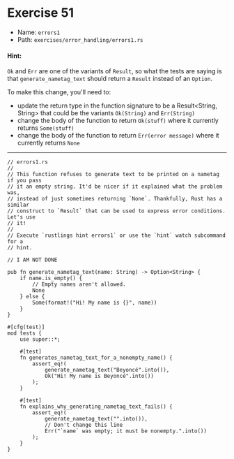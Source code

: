 # Exercise 51

- Name: ```errors1```
- Path: ```exercises/error_handling/errors1.rs```
#### Hint: 

`Ok` and `Err` are one of the variants of `Result`, so what the tests are saying
is that `generate_nametag_text` should return a `Result` instead of an
`Option`.

To make this change, you'll need to:
   - update the return type in the function signature to be a Result<String, String> that
     could be the variants `Ok(String)` and `Err(String)`
   - change the body of the function to return `Ok(stuff)` where it currently
     returns `Some(stuff)`
   - change the body of the function to return `Err(error message)` where it
     currently returns `None`


---



```rust,editable
// errors1.rs
//
// This function refuses to generate text to be printed on a nametag if you pass
// it an empty string. It'd be nicer if it explained what the problem was,
// instead of just sometimes returning `None`. Thankfully, Rust has a similar
// construct to `Result` that can be used to express error conditions. Let's use
// it!
//
// Execute `rustlings hint errors1` or use the `hint` watch subcommand for a
// hint.

// I AM NOT DONE

pub fn generate_nametag_text(name: String) -> Option<String> {
    if name.is_empty() {
        // Empty names aren't allowed.
        None
    } else {
        Some(format!("Hi! My name is {}", name))
    }
}

#[cfg(test)]
mod tests {
    use super::*;

    #[test]
    fn generates_nametag_text_for_a_nonempty_name() {
        assert_eq!(
            generate_nametag_text("Beyoncé".into()),
            Ok("Hi! My name is Beyoncé".into())
        );
    }

    #[test]
    fn explains_why_generating_nametag_text_fails() {
        assert_eq!(
            generate_nametag_text("".into()),
            // Don't change this line
            Err("`name` was empty; it must be nonempty.".into())
        );
    }
}

```
